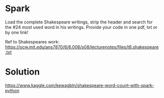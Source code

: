 # Spark

Load the complete Shakespeare writings, strip the header and search for the #24 most used word in his writings. 
Provide your code in one pdf, txt or by one link!

Ref to Shakespeares work: https://ocw.mit.edu/ans7870/6/6.006/s08/lecturenotes/files/t8.shakespeare.txt

# Solution
https://www.kaggle.com/kewagbln/shakespeare-word-count-with-spark-python